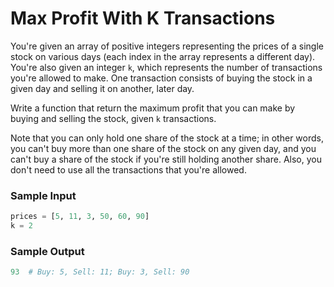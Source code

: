 # Max Profit With K Transactions

You're given an array of positive integers representing the prices of
a single stock on various days (each index in the array represents a
different day). You're also given an integer `k`, which represents the
number of transactions you're allowed to make. One transaction consists
of buying the stock in a given day and selling it on another, later day.

Write a function that return the maximum profit that you can make by
buying and selling the stock, given `k` transactions.

Note that you can only hold one share of the stock at a time; in other
words, you can't buy more than one share of the stock on any given day,
and you can't buy a share of the stock if you're still holding another
share. Also, you don't need to use all the transactions that you're allowed.

### Sample Input

```python
prices = [5, 11, 3, 50, 60, 90]
k = 2
```

### Sample Output

```python
93  # Buy: 5, Sell: 11; Buy: 3, Sell: 90
```
